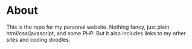 # About
This is the repo for my personal website. Nothing fancy, just plain html/css/javascript, and some PHP. But it also includes links to my other sites and coding doodles.
